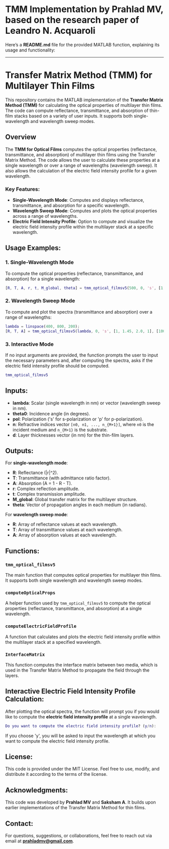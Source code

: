 # TMM Implementation by Prahlad MV, based on the research paper of Leandro N. Acquaroli
Here’s a **README.md** file for the provided MATLAB function, explaining its usage and functionality:

---

# **Transfer Matrix Method (TMM) for Multilayer Thin Films**

This repository contains the MATLAB implementation of the **Transfer Matrix Method (TMM)** for calculating the optical properties of multilayer thin films. The code can compute reflectance, transmittance, and absorption of thin-film stacks based on a variety of user inputs. It supports both single-wavelength and wavelength sweep modes.

## **Overview**

The **TMM for Optical Films** computes the optical properties (reflectance, transmittance, and absorption) of multilayer thin films using the Transfer Matrix Method. The code allows the user to calculate these properties at a single wavelength or over a range of wavelengths (wavelength sweep). It also allows the calculation of the electric field intensity profile for a given wavelength.

### **Key Features:**

* **Single-Wavelength Mode**: Computes and displays reflectance, transmittance, and absorption for a specific wavelength.
* **Wavelength Sweep Mode**: Computes and plots the optical properties across a range of wavelengths.
* **Electric Field Intensity Profile**: Option to compute and visualize the electric field intensity profile within the multilayer stack at a specific wavelength.

## **Usage Examples:**

### **1. Single-Wavelength Mode**

To compute the optical properties (reflectance, transmittance, and absorption) for a single wavelength:

```matlab
[R, T, A, r, t, M_global, theta] = tmm_optical_filmsv5(500, 0, 's', [1, 1.45, 2.0, 1], [100, 50]);
```

### **2. Wavelength Sweep Mode**

To compute and plot the spectra (transmittance and absorption) over a range of wavelengths:

```matlab
lambda = linspace(400, 800, 200);
[R, T, A] = tmm_optical_filmsv5(lambda, 0, 's', [1, 1.45, 2.0, 1], [100, 50]);
```

### **3. Interactive Mode**

If no input arguments are provided, the function prompts the user to input the necessary parameters and, after computing the spectra, asks if the electric field intensity profile should be computed.

```matlab
tmm_optical_filmsv5
```

## **Inputs:**

* **lambda**: Scalar (single wavelength in nm) or vector (wavelength sweep in nm).
* **theta0**: Incidence angle (in degrees).
* **pol**: Polarization ('s' for s-polarization or 'p' for p-polarization).
* **n**: Refractive indices vector `[n0, n1, ..., n_{M+1}]`, where `n0` is the incident medium and `n_{M+1}` is the substrate.
* **d**: Layer thicknesses vector (in nm) for the thin-film layers.

## **Outputs:**

For **single-wavelength mode**:

* **R**: Reflectance (|r|^2).
* **T**: Transmittance (with admittance ratio factor).
* **A**: Absorption (A = 1 - R - T).
* **r**: Complex reflection amplitude.
* **t**: Complex transmission amplitude.
* **M\_global**: Global transfer matrix for the multilayer structure.
* **theta**: Vector of propagation angles in each medium (in radians).

For **wavelength sweep mode**:

* **R**: Array of reflectance values at each wavelength.
* **T**: Array of transmittance values at each wavelength.
* **A**: Array of absorption values at each wavelength.

## **Functions:**

### `tmm_optical_filmsv5`

The main function that computes optical properties for multilayer thin films. It supports both single wavelength and wavelength sweep modes.

### `computeOpticalProps`

A helper function used by `tmm_optical_filmsv5` to compute the optical properties (reflectance, transmittance, and absorption) at a single wavelength.

### `computeElectricFieldProfile`

A function that calculates and plots the electric field intensity profile within the multilayer stack at a specified wavelength.

### `InterfaceMatrix`

This function computes the interface matrix between two media, which is used in the Transfer Matrix Method to propagate the field through the layers.

## **Interactive Electric Field Intensity Profile Calculation:**

After plotting the optical spectra, the function will prompt you if you would like to compute the **electric field intensity profile** at a single wavelength.

```matlab
Do you want to compute the electric field intensity profile? (y/n): 
```

If you choose 'y', you will be asked to input the wavelength at which you want to compute the electric field intensity profile.

## **License:**

This code is provided under the MIT License. Feel free to use, modify, and distribute it according to the terms of the license.

## **Acknowledgments:**

This code was developed by **Prahlad MV** and **Saksham A**. It builds upon earlier implementations of the Transfer Matrix Method for thin films.

## **Contact:**

For questions, suggestions, or collaborations, feel free to reach out via email at **[prahladmv@gmail.com](mailto:prahladmv@gmail.com)**.
